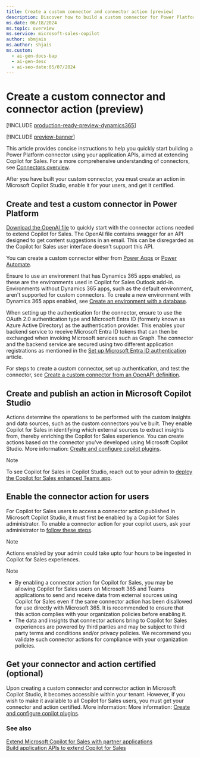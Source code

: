 ```yaml
---
title: Create a custom connector and connector action (preview)
description: Discover how to build a custom connector for Power Platform and create an action in Microsoft Copilot Studio, aimed at enhancing Copilot for Sales.
ms.date: 06/18/2024
ms.topic: overview
ms.service: microsoft-sales-copilot
author: sbmjais
ms.author: shjais
ms.custom:
  - ai-gen-docs-bap
  - ai-gen-desc
  - ai-seo-date:05/07/2024
---
```


# Create a custom connector and connector action (preview)

[!INCLUDE [production-ready-preview-dynamics365](~/../shared-content/shared/preview-includes/production-ready-preview-dynamics365.md)]

[!INCLUDE [preview-banner](~/../shared-content/shared/preview-includes/preview-banner.md)]

This article provides concise instructions to help you quickly start building a Power Platform connector using your application APIs, aimed at extending Copilot for Sales. For a more comprehensive understanding of connectors, see [Connectors overview](/connectors/overview).

After you have built your custom connector, you must create an action in Microsoft Copilot Studio, enable it for your users, and get it certified.

## Create and test a custom connector in Power Platform

[Download the OpenAI file](https://go.microsoft.com/fwlink/p/?linkid=2272334) to quickly start with the connector actions needed to extend Copilot for Sales. The OpenAI file contains swagger for an API designed to get content suggestions in an email. This can be disregarded as the Copilot for Sales user interface doesn't support this API.

You can create a custom connector either from [Power Apps](https://make.powerapps.com/) or [Power Automate](https://flow.microsoft.com/). 

Ensure to use an environment that has Dynamics 365 apps enabled, as these are the environments used in Copilot for Sales Outlook add-in. Environments without Dynamics 365 apps, such as the default environment, aren't supported for custom connectors. To create a new environment with Dynamics 365 apps enabled, see [Create an environment with a database](/power-platform/admin/create-environment#create-an-environment-with-a-database).

When setting up the authentication for the connector, ensure to use the OAuth 2.0 authentication type and Microsoft Entra ID (formerly known as Azure Active Directory) as the authentication provider. This enables your backend service to receive Microsoft Entra ID tokens that can then be exchanged when invoking Microsoft services such as Graph. The connector and the backend service are secured using two different application registrations as mentioned in the [Set up Microsoft Entra ID authentication](/connectors/custom-connectors/create-web-api-connector#set-up-microsoft-entra-id-authentication) article.

For steps to create a custom connector, set up authentication, and test the connector, see [Create a custom connector from an OpenAPI definition](/connectors/custom-connectors/define-openapi-definition).

## Create and publish an action in Microsoft Copilot Studio

Actions determine the operations to be performed with the custom insights and data sources, such as the custom connectors you've built. They enable Copilot for Sales in identifying which external sources to extract insights from, thereby enriching the Copilot for Sales experience. You can create actions based on the connector you've developed using Microsoft Copilot Studio. More information: [Create and configure copilot plugins](/microsoft-copilot-studio/copilot-plugins-overview).

> [!NOTE]
> To see Copilot for Sales in Copilot Studio, reach out to your admin to [deploy the Copilot for Sales enhanced Teams app](/microsoft-sales-copilot/enable-license#deploy-the-copilot-for-sales-app).

## Enable the connector action for users

For Copilot for Sales users to access a connector action published in Microsoft Copilot Studio, it must first be enabled by a Copilot for Sales administrator. To enable a connector action for your copilot users,
ask your administrator to [follow these steps](/microsoft-copilot-studio/manage-copilot-for-sales).

> [!NOTE]
> Actions enabled by your admin could take upto four hours to be ingested in Copilot for Sales experiences.

> [!NOTE]
> - By enabling a connector action for Copilot for Sales, you may be allowing Copilot for Sales users on Microsoft 365 and Teams applications to send and receive data from external sources using Copilot for Sales even if the same connector action has been disallowed for use directly with Microsoft 365. It is recommended to ensure that this action complies with your organization policies before enabling it.
> - The data and insights that connector actions bring to Copilot for Sales experiences are powered by third parties and may be subject to third party terms and conditions and/or privacy policies. We recommend you validate such connector actions for compliance with your organization policies.

## Get your connector and action certified (optional)

Upon creating a custom connector and connector action in Microsoft Copilot Studio, it becomes accessible within your tenant. However, if you wish to make it available to all Copilot for Sales users, you must get your connector and action certified. More information: More information: [Create and configure copilot plugins](/microsoft-copilot-studio/copilot-plugins-overview).

### See also

[Extend Microsoft Copilot for Sales with partner applications](extend-copilot-for-sales.md)<br>
[Build application APIs to extend Copilot for Sales](build-apis.md)
